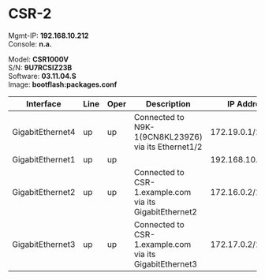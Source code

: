 # CSR-2  

Mgmt-IP:    **192.168.10.212**<br>
Console:    **n.a.**<br>

Model:      **CSR1000V**<br>
S/N:        **9U7RCSIZ23B**<br>
Software:   **03.11.04.S**<br>
Image:      **bootflash:packages.conf**<br>

| Interface | Line | Oper | Description | IP Address | Neighbor |
| --------- | ---- | ---- | ----------- | ---------- |----------|
| GigabitEthernet4 | up | up | Connected to N9K-1(9CN8KL239Z6) via its Ethernet1/2 | 172.19.0.1/16 | N9K-1(9CN8KL239Z6) |
| GigabitEthernet1 | up | up |  | 192.168.10.212/24 |  |
| GigabitEthernet2 | up | up | Connected to CSR-1.example.com via its GigabitEthernet2 | 172.16.0.2/16 | CSR-1.example.com |
| GigabitEthernet3 | up | up | Connected to CSR-1.example.com via its GigabitEthernet3 | 172.17.0.2/16 | CSR-1.example.com |
